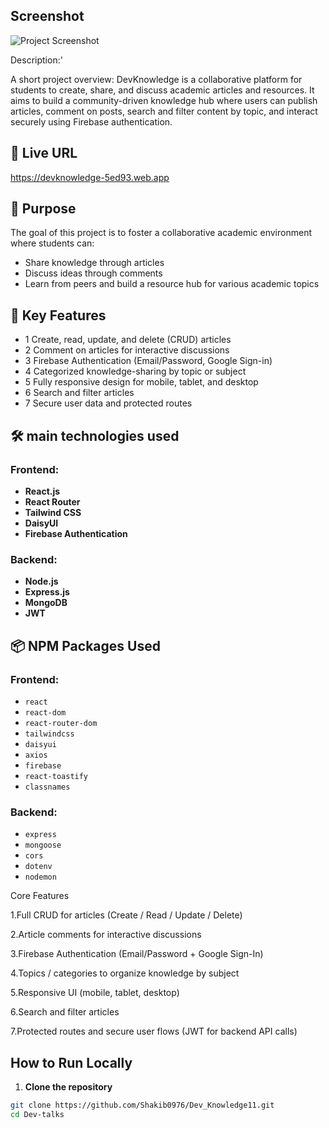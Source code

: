 
## Screenshot
![Project Screenshot](https://ibb.co/sghkH2J)


Description:'

A short project overview: DevKnowledge is a collaborative platform for students to create, share, and discuss academic articles and resources. It aims to build a community-driven knowledge hub where users can publish articles, comment on posts, search and filter content by topic, and interact securely using Firebase authentication.

## 🚀 Live URL

 https://devknowledge-5ed93.web.app

## 🎯 Purpose

The goal of this project is to foster a collaborative academic environment where students can:
- Share knowledge through articles
- Discuss ideas through comments
- Learn from peers and build a resource hub for various academic topics

## 🔑 Key Features

- 1 Create, read, update, and delete (CRUD) articles
- 2 Comment on articles for interactive discussions
- 3 Firebase Authentication (Email/Password, Google Sign-in)
- 4 Categorized knowledge-sharing by topic or subject
- 5 Fully responsive design for mobile, tablet, and desktop
- 6 Search and filter articles
- 7 Secure user data and protected routes


## 🛠  main technologies used

### Frontend:
- **React.js**
- **React Router**
- **Tailwind CSS**
- **DaisyUI**
- **Firebase Authentication**

### Backend:
- **Node.js**
- **Express.js**
- **MongoDB**
- **JWT** 

## 📦 NPM Packages Used

### Frontend:
- `react`
- `react-dom`
- `react-router-dom`
- `tailwindcss`
- `daisyui`
- `axios`
- `firebase`
- `react-toastify`
- `classnames`

### Backend:
- `express`
- `mongoose`
- `cors`
- `dotenv`
- `nodemon`


Core Features

1.Full CRUD for articles (Create / Read / Update / Delete)

2.Article comments for interactive discussions

3.Firebase Authentication (Email/Password + Google Sign-In)

4.Topics / categories to organize knowledge by subject

5.Responsive UI (mobile, tablet, desktop)

6.Search and filter articles

7.Protected routes and secure user flows (JWT for backend API calls)



## How to Run Locally

1. **Clone the repository**
```bash
git clone https://github.com/Shakib0976/Dev_Knowledge11.git
cd Dev-talks
